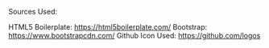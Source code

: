 Sources Used:

HTML5 Boilerplate: https://html5boilerplate.com/
Bootstrap: https://www.bootstrapcdn.com/
Github Icon Used: https://github.com/logos